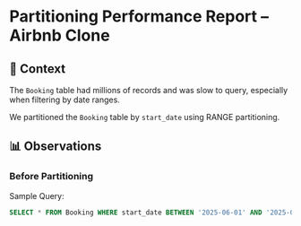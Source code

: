 # Partitioning Performance Report – Airbnb Clone

## 📝 Context
The `Booking` table had millions of records and was slow to query, especially when filtering by date ranges.

We partitioned the `Booking` table by `start_date` using RANGE partitioning.

## 📊 Observations

### Before Partitioning
Sample Query:
```sql
SELECT * FROM Booking WHERE start_date BETWEEN '2025-06-01' AND '2025-06-30';
